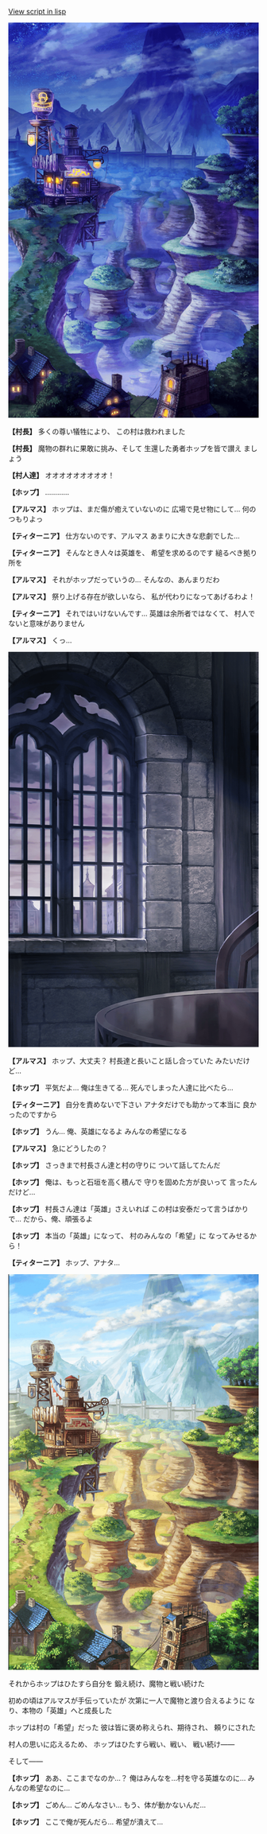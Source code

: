 [View script in lisp](../scripts/110150350.txt)

![005_Wilderness_Night.png](../images/backgrounds/005_Wilderness_Night.png)

**【村長】**
多くの尊い犠牲により、
この村は救われました

**【村長】**
魔物の群れに果敢に挑み、そして
生還した勇者ホップを皆で讃え
ましょう

**【村人達】**
オオオオオオオオオ！

**【ホップ】**
…………

**【アルマス】**
ホップは、まだ傷が癒えていないのに
広場で見せ物にして…
何のつもりよっ

**【ティターニア】**
仕方ないのです、アルマス
あまりに大きな悲劇でした…

**【ティターニア】**
そんなとき人々は英雄を、
希望を求めるのです
縋るべき拠り所を

**【アルマス】**
それがホップだっていうの…
そんなの、あんまりだわ

**【アルマス】**
祭り上げる存在が欲しいなら、
私が代わりになってあげるわよ！

**【ティターニア】**
それではいけないんです…
英雄は余所者ではなくて、
村人でないと意味がありません

**【アルマス】**
くっ…

![church_room.png](../images/backgrounds/church_room.png)

**【アルマス】**
ホップ、大丈夫？
村長達と長いこと話し合っていた
みたいだけど…

**【ホップ】**
平気だよ…
俺は生きてる…
死んでしまった人達に比べたら…

**【ティターニア】**
自分を責めないで下さい
アナタだけでも助かって本当に
良かったのですから

**【ホップ】**
うん…
俺、英雄になるよ
みんなの希望になる

**【アルマス】**
急にどうしたの？

**【ホップ】**
さっきまで村長さん達と村の守りに
ついて話してたんだ

**【ホップ】**
俺は、もっと石垣を高く積んで
守りを固めた方が良いって
言ったんだけど…

**【ホップ】**
村長さん達は「英雄」さえいれば
この村は安泰だって言うばかりで…
だから、俺、頑張るよ

**【ホップ】**
本当の「英雄」になって、
村のみんなの「希望」に
なってみせるから！

**【ティターニア】**
ホップ、アナタ…

![005_Wilderness.png](../images/backgrounds/005_Wilderness.png)

それからホップはひたすら自分を
鍛え続け、魔物と戦い続けた

初めの頃はアルマスが手伝っていたが
次第に一人で魔物と渡り合えるように
なり、本物の「英雄」へと成長した

ホップは村の「希望」だった
彼は皆に褒め称えられ、期待され、
頼りにされた

村人の思いに応えるため、
ホップはひたすら戦い、戦い、
戦い続け――

そして――

**【ホップ】**
ああ、ここまでなのか…？
俺はみんなを…村を守る英雄なのに…
みんなの希望なのに…

**【ホップ】**
ごめん…
ごめんなさい…
もう、体が動かないんだ…

**【ホップ】**
ここで俺が死んだら…
希望が潰えて…
